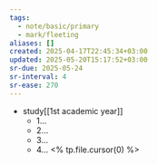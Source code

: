 ```yaml
---
tags:
  - note/basic/primary
  - mark/fleeting
aliases: []
created: 2025-04-17T22:45:34+03:00
updated: 2025-05-20T15:17:52+03:00
sr-due: 2025-05-24
sr-interval: 4
sr-ease: 270
---
```


- study[[1st academic year]]
	- 1...
	- 2...
	- 3...
	- 4...
<% tp.file.cursor(0) %>
